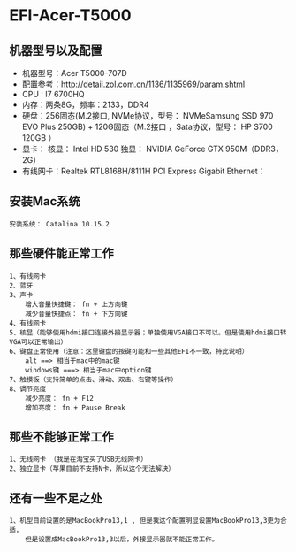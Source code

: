 # EFI-Acer-T5000

## 机器型号以及配置

- 机器型号：Acer T5000-707D 
- 配置参考：http://detail.zol.com.cn/1136/1135969/param.shtml
- CPU : I7 6700HQ
- 内存：两条8G，频率：2133，DDR4
- 硬盘：256固态(M.2接口, NVMe协议，型号： NVMeSamsung SSD 970 EVO Plus 250GB) + 120G固态（M.2接口 ，Sata协议，型号： HP S700 120GB ）
- 显卡：
	核显： Intel HD 530
	独显： NVIDIA GeForce GTX 950M（DDR3，2G）
- 有线网卡：Realtek RTL8168H/8111H PCI Express Gigabit Ethernet：

## 安装Mac系统
	安装系统： Catalina 10.15.2 

## 那些硬件能正常工作
	1、有线网卡
	2、蓝牙
	3、声卡
		增大音量快捷键： fn + 上方向键
		减少音量快捷点： fn + 下方向键
	4、有线网卡
	5、核显（能够使用hdmi接口连接外接显示器；单独使用VGA接口不可以。但是使用hdmi接口转VGA可以正常输出）
	6、键盘正常使用（注意：这里键盘的按键可能和一些其他EFI不一致，特此说明）
		alt ==> 相当于mac中的mac键
		windows键 ===> 相当于mac中option键
	7、触摸板（支持简单的点击、滑动、双击、右键等操作）
	8、调节亮度
		减少亮度： fn + F12
		增加亮度： fn + Pause Break	

## 那些不能够正常工作
	1、无线网卡 （我是在淘宝买了USB无线网卡）
	2、独立显卡（苹果目前不支持N卡，所以这个无法解决）

## 还有一些不足之处
	1、机型目前设置的是MacBookPro13,1 , 但是我这个配置明显设置MacBookPro13,3更为合适，
		但是设置成MacBookPro13,3以后，外接显示器就不能正常工作。

